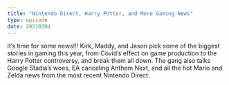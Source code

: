 ```yaml
---
title: "Nintendo Direct, Harry Potter, and More Gaming News"
type: episode
date: 20210304
---
```

It’s time for some news!!! Kirk, Maddy, and Jason pick some of the biggest stories in gaming this year, from Covid’s effect on game production to the Harry Potter controversy, and break them all down. The gang also talks Google Stadia’s woes, EA canceling Anthem Next, and all the hot Mario and Zelda news from the most recent Nintendo Direct.